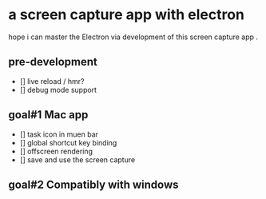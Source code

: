 
# a screen capture app with electron

hope i can master the Electron via development of this screen capture app .

## pre-development

- [] live reload / hmr?
- [] debug mode support

## goal#1 Mac app

- [] task icon in muen bar
- [] global shortcut key binding
- [] offscreen rendering
- [] save and use the screen capture

## goal#2 Compatibly with windows
